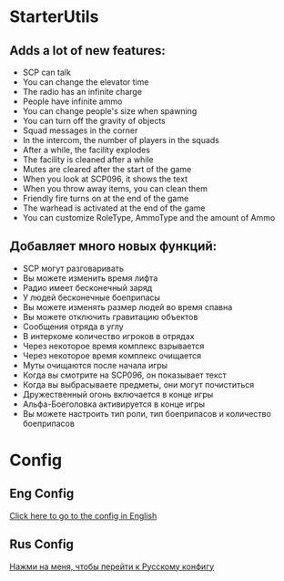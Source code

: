 # StarterUtils
## Adds a lot of new features:
+ SCP can talk
+ You can change the elevator time
+ The radio has an infinite charge
+ People have infinite ammo
+ You can change people's size when spawning
+ You can turn off the gravity of objects
+ Squad messages in the corner
+ In the intercom, the number of players in the squads
+ After a while, the facility explodes
+ The facility is cleaned after a while
+ Mutes are cleared after the start of the game
+ When you look at SCP096, it shows the text
+ When you throw away items, you can clean them
+ Friendly fire turns on at the end of the game
+ The warhead is activated at the end of the game
+ You can customize RoleType, AmmoType and the amount of Ammo

## Добавляет много новых функций:
+ SCP могут разговаривать
+ Вы можете изменить время лифта
+ Радио имеет бесконечный заряд
+ У людей бесконечные боеприпасы
+ Вы можете изменять размер людей во время спавна
+ Вы можете отключить гравитацию объектов
+ Сообщения отряда в углу
+ В интеркоме количество игроков в отрядах
+ Через некоторое время комплекс взрывается
+ Через некоторое время комплекс очищается
+ Муты очищаются после начала игры
+ Когда вы смотрите на SCP096, он показывает текст
+ Когда вы выбрасываете предметы, они могут почиститься
+ Дружественный огонь включается в конце игры
+ Альфа-Боеголовка активируется в конце игры
+ Вы можете настроить тип роли, тип боеприпасов и количество боеприпасов

# Config
## Eng Config
[Click here to go to the config in English](https://github.com/KoT0XleB/StarterUtils/blob/main/ConfigEng.md)
## Rus Config
[Нажми на меня, чтобы перейти к Русскому конфигу](https://github.com/KoT0XleB/StarterUtils/blob/main/ConfigRus.md)
